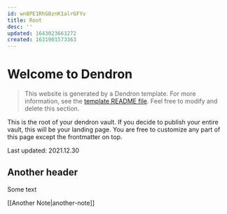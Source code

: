```yaml
---
id: wn8PE1RhG0znK1alrGFYv
title: Root
desc: ''
updated: 1643023663272
created: 1631901573363
---
```

# Welcome to Dendron

> This website is generated by a Dendron template. For more information, see the [template README file](https://github.com/dendronhq/template.publish.github-action/). Feel free to modify and delete this section.

This is the root of your dendron vault. If you decide to publish your entire vault, this will be your landing page. You are free to customize any part of this page except the frontmatter on top.

Last updated: 2021.12.30

## Another header

Some text

[[Another Note|another-note]]
